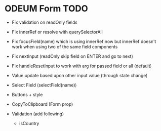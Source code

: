 # ODEUM Form TODO

- Fix validation on readOnly fields
- Fix innerRef or resolve with querySelectorAll 
- Fix focusField(name) which is using innerRef now but innerRef doesn't work when using two of the same field components
- Fix nextInput (readOnly skip field on ENTER and go to next)
- Fix handleResetInput to work with arg for passed field or all (default)
- Value update based upon other input value (through state change)
- Select Field (selectField(name))
- Buttons + style
- CopyToClipboard (Form prop)

- Validation (add following)
	- isCountry
